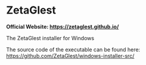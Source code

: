 # ZetaGlest

**Official Website: https://zetaglest.github.io/**

The ZetaGlest installer for Windows

The source code of the executable can be found here: https://github.com/ZetaGlest/windows-installer-src/
